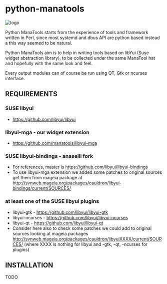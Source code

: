 # python-manatools #

![logo](https://avatars3.githubusercontent.com/u/19332721?v=3&s=200 "Python ManaTools")

Python ManaTools starts from the experience of tools and framework 
written in Perl, since most systemd and dbus API are python based 
instead a this way seemed to be natural.

Python ManaTools aim is to help in writing tools based on libYui 
(Suse widget abstraction library), to be collected under the same
ManaTool hat and hopefully with the same look and feel.

Every output modules can of course be run using QT, Gtk or ncurses 
interface.

## REQUIREMENTS

### SUSE libyui
* https://github.com/libyui/libyui

### libyui-mga - our widget extension
* https://github.com/manatools/libyui-mga

### SUSE libyui-bindings - anaselli fork
* For references, master is https://github.com/libyui/libyui-bindings
* To use libyui-mga extension we added some patches to original sources get them from mageia package at http://svnweb.mageia.org/packages/cauldron/libyui-bindings/current/SOURCES/

### at least one of the SUSE libyui plugins
* libyui-gtk     - https://github.com/libyui/libyui-gtk
* libyui-ncurses - https://github.com/libyui/libyui-ncurses
* libyui-qt      - https://github.com/libyui/libyui-qt
* Consider here also to check some patches we could add to original sources looking at mageia packages http://svnweb.mageia.org/packages/cauldron/libyuiXXXX/current/SOURCES/ (where XXXX is nothing for libyui and -gtk, -qt, -ncurses for plugins)

## INSTALLATION
TODO
